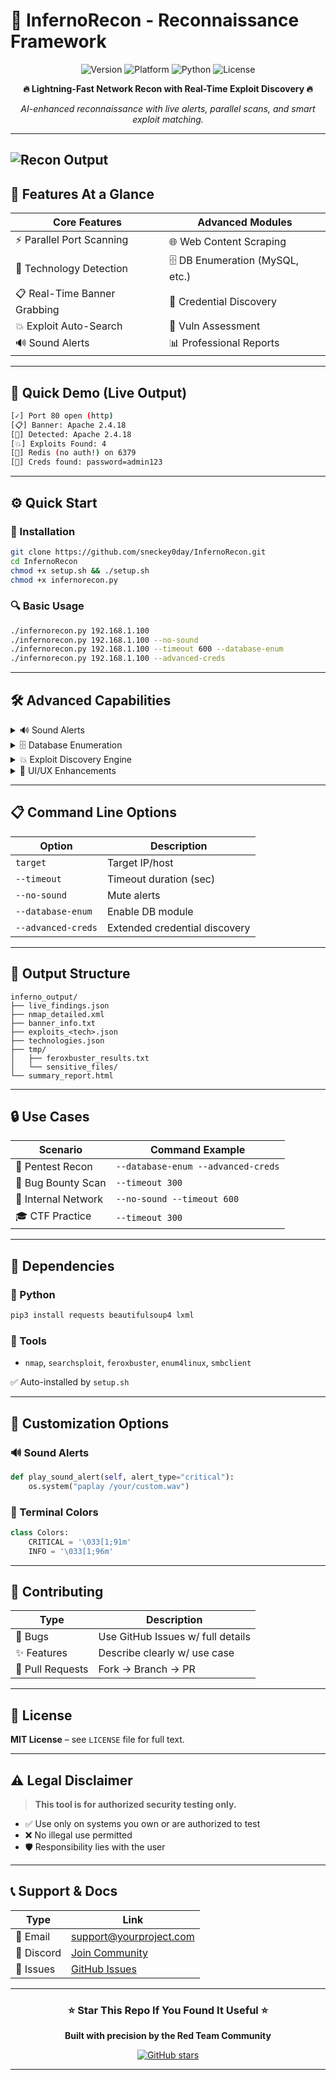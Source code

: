 # 🚀 InfernoRecon - Reconnaissance Framework

<div align="center">

![Version](https://img.shields.io/badge/version-3.0-blue.svg)
![Platform](https://img.shields.io/badge/platform-Linux-green.svg)
![Python](https://img.shields.io/badge/python-3.6+-yellow.svg)
![License](https://img.shields.io/badge/license-MIT-red.svg)

**🔥 Lightning-Fast Network Recon with Real-Time Exploit Discovery 🔥**

*AI-enhanced reconnaissance with live alerts, parallel scans, and smart exploit matching.*

</div>

---
![Recon Output](./images/POC.svg)
---

## 🎯 Features At a Glance

| Core Features                | Advanced Modules                 |
| ---------------------------- | -------------------------------- |
| ⚡ Parallel Port Scanning     | 🌐 Web Content Scraping          |
| 🔧 Technology Detection      | 🗄️ DB Enumeration (MySQL, etc.) |
| 📋 Real-Time Banner Grabbing | 🔑 Credential Discovery          |
| 💥 Exploit Auto-Search       | 🎯 Vuln Assessment               |
| 🔊 Sound Alerts              | 📊 Professional Reports          |

---

## 📸 Quick Demo (Live Output)

```bash
[✓] Port 80 open (http)
[📋] Banner: Apache 2.4.18
[🔧] Detected: Apache 2.4.18
[💥] Exploits Found: 4
[🚨] Redis (no auth!) on 6379
[🔑] Creds found: password=admin123
```

---

## ⚙️ Quick Start

### 🧩 Installation

```bash
git clone https://github.com/sneckey0day/InfernoRecon.git
cd InfernoRecon
chmod +x setup.sh && ./setup.sh
chmod +x infernorecon.py
```

### 🔍 Basic Usage

```bash
./infernorecon.py 192.168.1.100
./infernorecon.py 192.168.1.100 --no-sound
./infernorecon.py 192.168.1.100 --timeout 600 --database-enum
./infernorecon.py 192.168.1.100 --advanced-creds
```

---

## 🛠️ Advanced Capabilities

<details>
<summary>🔊 Sound Alerts</summary>

| Alert Type     | Sound  |
| -------------- | ------ |
| 🚨 Critical    | High   |
| 💥 Exploits    | Medium |
| 🔑 Credentials | Beep   |

Toggle with `--no-sound`

</details>

<details>
<summary>🗄️ Database Enumeration</summary>

Ports & Services:

* 3306 (MySQL)
* 5432 (PostgreSQL)
* 27017 (MongoDB)
* 6379 (Redis)
* 1433 (MSSQL)
* 1521 (Oracle)

</details>

<details>
<summary>💥 Exploit Discovery Engine</summary>

* 🔍 SearchSploit Integration
* 🧠 Smart term variation
* ⚙️ Real-time matching
* CMS/Web/File server aware

</details>

<details>
<summary>🎨 UI/UX Enhancements</summary>

| Type        | Styling                   |
| ----------- | ------------------------- |
| 🚨 Critical | Red + Blinking + Sound    |
| 💥 Exploit  | Red Background + Sound    |
| 🔑 Creds    | Purple + Underline + Beep |
| ✅ Found     | Bright Green + Bold       |
| 📋 Banners  | Bright Blue + Bold        |

</details>

---

## 📋 Command Line Options

| Option             | Description                   |
| ------------------ | ----------------------------- |
| `target`           | Target IP/host                |
| `--timeout`        | Timeout duration (sec)        |
| `--no-sound`       | Mute alerts                   |
| `--database-enum`  | Enable DB module              |
| `--advanced-creds` | Extended credential discovery |

---

## 📁 Output Structure

```
inferno_output/
├── live_findings.json         
├── nmap_detailed.xml          
├── banner_info.txt            
├── exploits_<tech>.json       
├── technologies.json          
├── tmp/
│   ├── feroxbuster_results.txt
│   └── sensitive_files/
└── summary_report.html         
```

---

## 🔒 Use Cases

| Scenario            | Command Example                    |
| ------------------- | ---------------------------------- |
| 🧪 Pentest Recon    | `--database-enum --advanced-creds` |
| 🎯 Bug Bounty Scan  | `--timeout 300`                    |
| 🧱 Internal Network | `--no-sound --timeout 600`         |
| 🎓 CTF Practice     | `--timeout 300`                    |

---

## 🧰 Dependencies

### 🐍 Python

```bash
pip3 install requests beautifulsoup4 lxml
```

### 🔧 Tools

* `nmap`, `searchsploit`, `feroxbuster`, `enum4linux`, `smbclient`

✅ Auto-installed by `setup.sh`

---

## 🎨 Customization Options

### 🔊 Sound Alerts

```python
def play_sound_alert(self, alert_type="critical"):
    os.system("paplay /your/custom.wav")
```

### 🎨 Terminal Colors

```python
class Colors:
    CRITICAL = '\033[1;91m'
    INFO = '\033[1;96m'
```

---

## 🤝 Contributing

| Type             | Description                       |
| ---------------- | --------------------------------- |
| 🐞 Bugs          | Use GitHub Issues w/ full details |
| ✨ Features       | Describe clearly w/ use case      |
| 🔧 Pull Requests | Fork → Branch → PR                |

---

## 📜 License

**MIT License** – see `LICENSE` file for full text.

---

## ⚠️ Legal Disclaimer

> **This tool is for authorized security testing only.**

* ✅ Use only on systems you own or are authorized to test
* ❌ No illegal use permitted
* 🛡️ Responsibility lies with the user

---

## 📞 Support & Docs

| Type       | Link                                                                |
| ---------- | ------------------------------------------------------------------- |
| 📧 Email   | [support@yourproject.com](mailto:support@yourproject.com)           |
| 💬 Discord | [Join Community](https://discord.gg/yourserver)                     |
| 🐛 Issues  | [GitHub Issues](https://github.com/sneckey0day/InfernoRecon/issues) |
---

<div align="center">

### ⭐️ Star This Repo If You Found It Useful ⭐️

**Built with precision by the Red Team Community**

[![GitHub stars](https://img.shields.io/github/stars/sneckey0day/InfernoRecon.svg?style=social)](https://github.com/sneckey0day/InfernoRecon)

</div>

---
